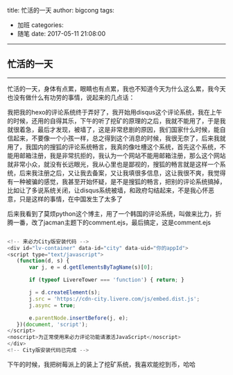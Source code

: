 title: 忙活的一天
author: bigcong
tags:
  - 加班
categories:
  - 随笔
date: 2017-05-11 21:08:00
---
## 忙活的一天
---
忙活的一天，身体有点累，眼睛也有点累，我也不知道今天为什么这么累，我今天也没有做什么有功劳的事情，说起来的几点话：

我把我的hexo的评论系统终于弄好了，我开始用disqus这个评论系统，我在上午的时候，还用的自得其乐，下午的听了挖矿的原理的之后，我就不能用了，于是我就很着急，最后才发现，被墙了，这是非常悲剧的原因，我们国家什么时候，能自信起来，不要像一个小孩一样，总之得到这个消息的时候，我很无奈了，后来我就用了，我国内的搜狐的评论系统畅言，我真的像吐槽这个系统，首先这个系统，不能用邮箱注册，我是非常抗拒的，我认为一个网站不能用邮箱注册，那么这个网站就非常小众，就没有长远眼光，我从心里也是鄙视的，搜狐的畅言就是这样一个系统，后来我注册之后，又让我去备案，又让我填很多信息，这让我很不爽，我觉得有一种被骗的感觉，我甚至开始怀疑，是不是搜狐的畅言，把别的评论系统搞掉，比如让了多说系统关闭，让disqus系统被墙，和政府勾结起来，不是我心怀恶意，只是这样的事情，在中国发生了太多了

后来我看到了莫烦python这个博主，用了一个韩国的评论系统，叫做来比力，折腾一番，改了jacman主题下的comment.ejs，最后搞定，这是comment.ejs

``` javascript

<!-- 来必力City版安装代码 -->
<div id="lv-container" data-id="city" data-uid="你的appId">
<script type="text/javascript">
   (function(d, s) {
       var j, e = d.getElementsByTagName(s)[0];

       if (typeof LivereTower === 'function') { return; }

       j = d.createElement(s);
       j.src = 'https://cdn-city.livere.com/js/embed.dist.js';
       j.async = true;

       e.parentNode.insertBefore(j, e);
   })(document, 'script');
</script>
<noscript>为正常使用来必力评论功能请激活JavaScript</noscript>
</div>
<!-- City版安装代码已完成 -->

``` 

下午的时候，我把树莓派上的装上了挖矿系统，我喜欢能挖到币，哈哈